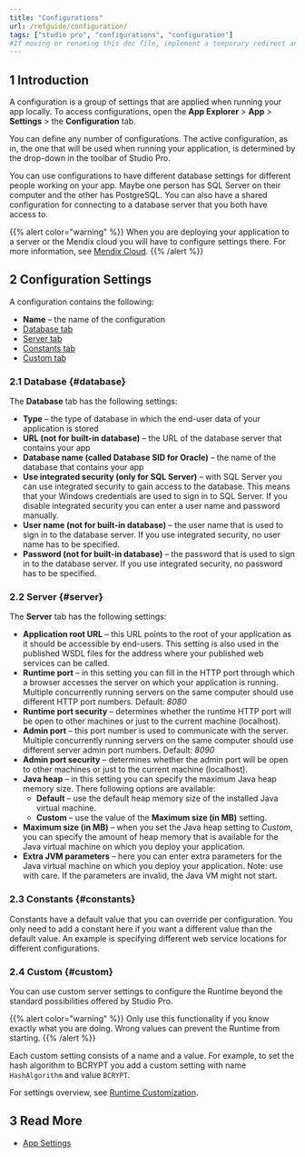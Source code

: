 ```yaml
---
title: "Configurations"
url: /refguide/configuration/
tags: ["studio pro", "configurations", "configuration"]
#If moving or renaming this doc file, implement a temporary redirect and let the respective team know they should update the URL in the product. See Mapping to Products for more details.
---
```


## 1 Introduction

A configuration is a group of settings that are applied when running your app locally. To access configurations, open the **App Explorer** > **App** > **Settings** > the **Configuration** tab. 

You can define any number of configurations. The active configuration, as in, the one that will be used when running your application, is determined by the drop-down in the toolbar of Studio Pro.

You can use configurations to have different database settings for different people working on your app. Maybe one person has SQL Server on their computer and the other has PostgreSQL. You can also have a shared configuration for connecting to a database server that you both have access to.

{{% alert color="warning" %}}
When you are deploying your application to a server or the Mendix cloud you will have to configure settings  there. For more information, see [Mendix Cloud](/developerportal/deploy/mendix-cloud-deploy/).
{{% /alert %}}

## 2 Configuration Settings 

A configuration contains the following:

* **Name** – the name of the configuration
* [Database tab](#database) 
* [Server tab](#server)
* [Constants tab](#constants)
* [Custom tab](#custom)

### 2.1 Database {#database}

The **Database** tab has the following settings:

* **Type** – the type of database in which the end-user data of your application is stored
* **URL (not for built-in database)** – the URL of the database server that contains your app
* **Database name (called Database SID for Oracle)** – the name of the database that contains your app
* **Use integrated security (only for SQL Server)** – with SQL Server you can use integrated security to gain access to the database. This means that your Windows credentials are used to sign in to SQL Server. If you disable integrated security you can enter a user name and password manually.
* **User name (not for built-in database)** – the user name that is used to sign in to the database server. If you use integrated security, no user name has to be specified.
* **Password (not for built-in database)** – the password that is used to sign in to the database server. If you use integrated security, no password has to be specified.

### 2.2 Server {#server}

The **Server** tab has the following settings:

* **Application root URL** – this URL points to the root of your application as it should be accessible by end-users. This setting is also used in the published WSDL files for the address where your published web services can be called.
* **Runtime port** – in this setting you can fill in the HTTP port through which a browser accesses the server on which your application is running. Multiple concurrently running servers on the same computer should use different HTTP port numbers. Default: *8080*
* **Runtime port security** – determines whether the runtime HTTP port will be open to other machines or just to the current machine (localhost).
* **Admin port** – this port number is used to communicate with the server. Multiple concurrently running servers on the same computer should use different server admin port numbers. Default: *8090*
* **Admin port security** –  determines whether the admin port will be open to other machines or just to the current machine (localhost).
* **Java heap** – in this setting you can specify the maximum Java heap memory size. There following options are available:
    * **Default** – use the default heap memory size of the installed Java virtual machine.
    * **Custom** – use the value of the **Maximum size (in MB)** setting.
* **Maximum size (in MB)** – when you set the Java heap setting to *Custom*, you can specify the amount of heap memory that is available for the Java virtual machine on which you deploy your application.
* **Extra JVM parameters** – here you can enter extra parameters for the Java virtual machine on which you deploy your application. Note: use with care. If the parameters are invalid, the Java VM might not start.

### 2.3 Constants {#constants}

Constants have a default value that you can override per configuration. You only need to add a constant here if you want a different value than the default value. An example is specifying different web service locations for different configurations.

### 2.4 Custom {#custom}

You can use custom server settings to configure the Runtime beyond the standard possibilities offered by Studio Pro.

{{% alert color="warning" %}}
Only use this functionality if you know exactly what you are doing. Wrong values can prevent the Runtime from starting.
{{% /alert %}}

Each custom setting consists of a name and a value. For example, to set the hash algorithm to BCRYPT you add a custom setting with name `HashAlgorithm` and value `BCRYPT`.

For settings overview, see [Runtime Customization](/refguide/custom-settings/).

## 3 Read More

* [App Settings](/refguide/app-settings/)
